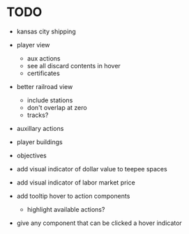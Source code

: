 # TODO

- kansas city shipping
- player view
  - aux actions
  - see all discard contents in hover
  - certificates
- better railroad view
  - include stations
  - don't overlap at zero
  - tracks?
- auxillary actions
- player buildings
- objectives

- add visual indicator of dollar value to teepee spaces
- add visual indicator of labor market price
- add tooltip hover to action components

  - highlight available actions?

- give any component that can be clicked a hover indicator
